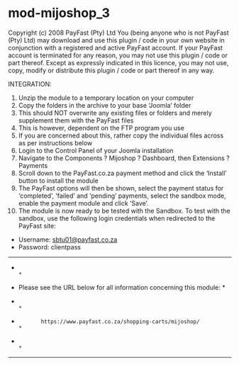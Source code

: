 # mod-mijoshop_3
Copyright (c) 2008 PayFast (Pty) Ltd
You (being anyone who is not PayFast (Pty) Ltd) may download and use this plugin / code in your own website in conjunction with a registered and active PayFast account. If your PayFast account is terminated for any reason, you may not use this plugin / code or part thereof.
Except as expressly indicated in this licence, you may not use, copy, modify or distribute this plugin / code or part thereof in any way.

INTEGRATION:
1. Unzip the module to a temporary location on your computer
2. Copy the folders in the archive to your base ‘Joomla’ folder
3. This should NOT overwrite any existing files or folders and merely supplement them with the PayFast files
4. This is however, dependent on the FTP program you use
5. If you are concerned about this, rather copy the individual files across as per instructions below
6. Login to the Control Panel of your Joomla installation
7. Navigate to the Components ? Mijoshop ? Dashboard, then Extensions ? Payments
8. Scroll down to the PayFast.co.za payment method and click the ‘Install’ button to install the module
9. The PayFast options will then be shown, select the payment status for ‘completed’, ‘failed’ and ‘pending’ payments, select the sandbox mode, enable the payment module and click ‘Save’.
10. The module is now ready to be tested with the Sandbox. To test with the sandbox, use the following login credentials when redirected to the PayFast site:
- Username: sbtu01@payfast.co.za
- Password: clientpass

******************************************************************************
*                                                                            *
*    Please see the URL below for all information concerning this module:    *
*                                                                            *
*            https://www.payfast.co.za/shopping-carts/mijoshop/              *
*                                                                            *
******************************************************************************